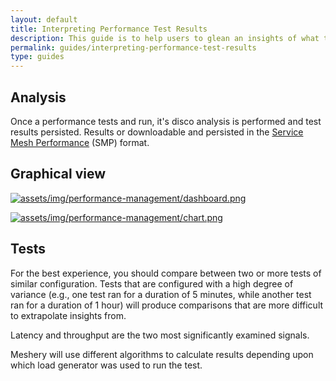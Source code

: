 ```yaml
---
layout: default
title: Interpreting Performance Test Results
description: This guide is to help users to glean an insights of what the performance tests result should look like.
permalink: guides/interpreting-performance-test-results
type: guides
---
```



## Analysis

Once a performance tests and run, it's disco analysis is performed and test results persisted. Results or downloadable and persisted in the [Service Mesh Performance](/service-mesh-performance) (SMP) format.


## Graphical view

[![assets/img/performance-management/dashboard.png](https://layer5io.github.io/meshery/assets/img/performance-management/dashboard.png)](https://layer5io.github.io/meshery/assets/img/performance-management/dashboard.png)

[![assets/img/performance-management/chart.png](https://layer5io.github.io/meshery/assets/img/performance-management/chart.png)](https://layer5io.github.io/meshery/assets/img/performance-management/chart.png)

## Tests

For the best experience, you should compare between two or more tests of similar configuration. Tests that are configured with a high degree of variance (e.g., one test ran for a duration of 5 minutes, while another test ran for a duration of 1 hour) will produce comparisons that are more difficult to extrapolate insights from.

Latency and throughput are the two most significantly examined signals.

Meshery will use different algorithms to calculate results depending upon which load generator was used to run the test.


